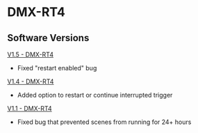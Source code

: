 # DMX-RT4

## Software Versions

[V1.5 - DMX-RT4](https://github.com/Chauvet-DJ/DMXRT4/blob/0b619f0fad3c8c45efa4a66c0bf615b9a13e6c9c/Firmware/V1.5_11-15-24.zip)
- Fixed "restart enabled" bug

[V1.4 - DMX-RT4](https://github.com/Chauvet-DJ/DMXRT4/blob/14425ca5980572efa69c6b86815701b5ad5a9202/Firmware/V1.4_06-24-24.zip)
- Added option to restart or continue interrupted trigger

[V1.1 - DMX-RT4](https://github.com/Chauvet-DJ/DMXRT4/blob/14425ca5980572efa69c6b86815701b5ad5a9202/Firmware/V1.1_06-02-23.zip)
- Fixed bug that prevented scenes from running for 24+ hours
